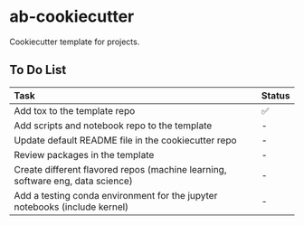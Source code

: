 # ab-cookiecutter

Cookiecutter template for projects.

## To Do List
Task | Status 
:------------ | :-------------
Add tox to the template repo | :white_check_mark: 
Add scripts and notebook repo to the template | - 
Update default README file in the cookiecutter repo | - 
Review packages in the template | - 
Create different flavored repos (machine learning, software eng, data science) | - 
Add a testing conda environment for the jupyter notebooks (include kernel) | - 

